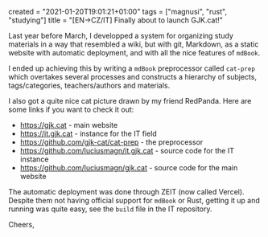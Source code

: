 created = "2021-01-20T19:01:21+01:00"
tags = ["magnusi", "rust", "studying"]
title = "[EN->CZ/IT] Finally about to launch GJK.cat!"

Last year before March, I developped a system for organizing study
materials in a way that resembled a wiki, but with git, Markdown,
as a static website with automatic deployment, and with all the nice
features of `mdBook`.

I ended up achieving this by writing a `mdBook` preprocessor called
`cat-prep` which overtakes several processes and constructs a hierarchy
of subjects, tags/categories, teachers/authors and materials.

I also got a quite nice cat picture drawn by my friend RedPanda. Here
are some links if you want to check it out:

- <https://gjk.cat> - main website
- <https://it.gjk.cat> - instance for the IT field
- <https://github.com/gjk-cat/cat-prep> - the preprocessor
- <https://github.com/luciusmagn/it.gjk.cat> - source code for the IT instance
- <https://github.com/luciusmagn/gjk.cat> - source code for the main website

The automatic deployment was done through ZEIT (now called Vercel). Despite them
not having official support for `mdBook` or Rust, getting it up and running was quite
easy, see the `build` file in the IT repository.

Cheers,
